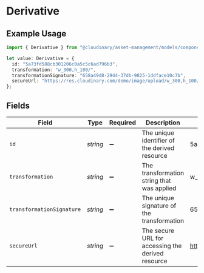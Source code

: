 # Derivative

## Example Usage

```typescript
import { Derivative } from "@cloudinary/asset-management/models/components";

let value: Derivative = {
  id: "5a73fd588cb301206c0a5c5c6ad796b3",
  transformation: "w_300,h_100/",
  transformationSignature: "658a49d8-2944-37db-9825-1ddface10c7b",
  secureUrl: "https://res.cloudinary.com/demo/image/upload/w_300,h_100/sample",
};
```

## Fields

| Field                                                           | Type                                                            | Required                                                        | Description                                                     | Example                                                         |
| --------------------------------------------------------------- | --------------------------------------------------------------- | --------------------------------------------------------------- | --------------------------------------------------------------- | --------------------------------------------------------------- |
| `id`                                                            | *string*                                                        | :heavy_minus_sign:                                              | The unique identifier of the derived resource                   | 5a73fd588cb301206c0a5c5c6ad796b3                                |
| `transformation`                                                | *string*                                                        | :heavy_minus_sign:                                              | The transformation string that was applied                      | w_300,h_100/                                                    |
| `transformationSignature`                                       | *string*                                                        | :heavy_minus_sign:                                              | The unique signature of the transformation                      | 658a49d8-2944-37db-9825-1ddface10c7b                            |
| `secureUrl`                                                     | *string*                                                        | :heavy_minus_sign:                                              | The secure URL for accessing the derived resource               | https://res.cloudinary.com/demo/image/upload/w_300,h_100/sample |